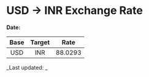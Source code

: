 # USD → INR Exchange Rate

**Date:** 

| Base | Target | Rate  |
|:----:|:------:|:-----:|
| USD  | INR    | 88.0293 |

_Last updated: _